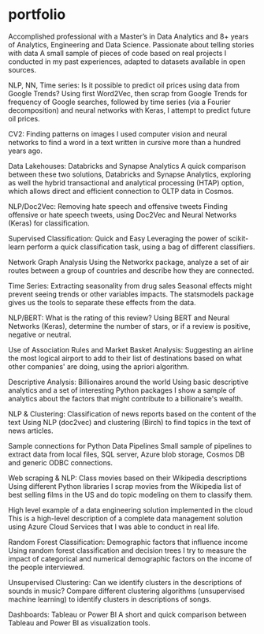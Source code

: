 # portfolio
Accomplished professional with a Master’s in Data Analytics and 8+ years of Analytics, Engineering and Data Science. Passionate about telling stories with data
A small sample of pieces of code based on real projects I conducted in my past experiences, adapted to datasets available in open sources.

 
NLP, NN, Time series: Is it possible to predict oil prices using data from Google Trends?
Using first Word2Vec, then scrap from Google Trends for frequency of Google searches, followed by time series (via a Fourier decomposition) and neural networks with Keras, I attempt to predict future oil prices.

 
CV2: Finding patterns on images
I used computer vision and neural networks to find a word in a text written in cursive more than a hundred years ago.

 
Data Lakehouses: Databricks and Synapse Analytics
A quick comparison between these two solutions, Databricks and Synapse Analytics, exploring as well the hybrid transactional and analytical processing (HTAP) option, which allows direct and efficient connection to OLTP data in Cosmos.

 
NLP/Doc2Vec: Removing hate speech and offensive tweets
Finding offensive or hate speech tweets, using Doc2Vec and Neural Networks (Keras) for classification.

 
Supervised Classification: Quick and Easy
Leveraging the power of scikit-learn perform a quick classification task, using a bag of different classifiers.

 
Network Graph Analysis
Using the Networkx package, analyze a set of air routes between a group of countries and describe how they are connected.

 
Time Series: Extracting seasonality from drug sales
Seasonal effects might prevent seeing trends or other variables impacts. The statsmodels package gives us the tools to separate these effects from the data.

 
NLP/BERT: What is the rating of this review?
Using BERT and Neural Networks (Keras), determine the number of stars, or if a review is positive, negative or neutral.

 
Use of Association Rules and Market Basket Analysis:
Suggesting an airline the most logical airport to add to their list of destinations based on what other companies' are doing, using the apriori algorithm.

 
Descriptive Analysis: Billionaires around the world
Using basic descriptive analytics and a set of interesting Python packages I show a sample of analytics about the factors that might contribute to a billionaire's wealth.

 
NLP & Clustering: Classification of news reports based on the content of the text
Using NLP (doc2vec) and clustering (Birch) to find topics in the text of news articles.

 
Sample connections for Python Data Pipelines
Small sample of pipelines to extract data from local files, SQL server, Azure blob storage, Cosmos DB and generic ODBC connections.

 
Web scraping & NLP: Class movies based on their Wikipedia descriptions
Using different Python libraries I scrap movies from the Wikipedia list of best selling films in the US and do topic modeling on them to classify them.

 
High level example of a data engineering solution implemented in the cloud
This is a high-level description of a complete data management solution using Azure Cloud Services that I was able to conduct in real life.

 
Random Forest Classification: Demographic factors that influence income
Using random forest classification and decision trees I try to measure the impact of categorical and numerical demographic factors on the income of the people interviewed.

 
Unsupervised Clustering: Can we identify clusters in the descriptions of sounds in music?
Compare different clustering algorithms (unsupervised machine learning) to identify clusters in descriptions of songs.

 
Dashboards: Tableau or Power BI
A short and quick comparison between Tableau and Power BI as visualization tools.
